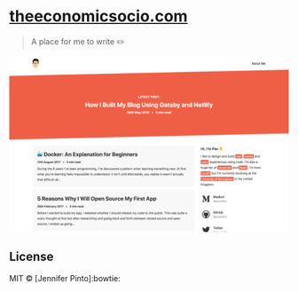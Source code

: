# [theeconomicsocio.com](https://theeconomicsocio.com)

> A place for me to write ✏️

![Website preview](./preview.png)

## License

MIT © [Jennifer Pinto]:bowtie:
